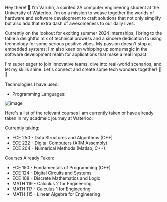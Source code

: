 
Hey there! 👋 I'm Varuhn, a spirited 2A computer engineering student at the University of Waterloo. I'm on a mission to weave together the worlds of hardware and software development to craft solutions that not only simplify but also add that extra dash of awesomeness to our daily lives.

Currently on the lookout for exciting summer 2024 internships, I bring to the table a delightful mix of technical prowess and a sincere dedication to using technology for some serious positive vibes. My passion doesn't stop at embedded systems; I'm also keen on whipping up some magic in the software development realm for applications that make a real impact.

I'm super eager to join innovative teams, dive into real-world scenarios, and let my skills shine. Let's connect and create some tech wonders together! 🚀✨

Technologies I have used:
- Programming Languages:

 ![image]({https://img.shields.io/badge/Swift-FA7343?style=for-the-badge&logo=swift&logoColor=white})




Here's a list of the relevant courses I am currently taken or have already taken in my acadmeic journey at Waterloo:

Currently taking:
- ECE 250 - Data Structures and Algorithms (C++)
- ECE 222 - Digital Computers (ARM Assembly)
- ECE 204 - Numerical Methods (Matlab, C++)

Courses Already Taken:

- ECE 150 - Fundamentals of Programming (C++)
- ECE 124 - Digital Circuits and Systems
- ECE 108 - Discrete Mathematics and Logic
- MATH 119 - Calculus 2 for Engineering
- MATH 117 - Calculus 1 for Engineering
- MATH 115 - Linear Algebra for Engineering



<!--
**varuhn36/varuhn36** is a ✨ _special_ ✨ repository because its `README.md` (this file) appears on your GitHub profile.

Here are some ideas to get you started:

- 🔭 I’m currently working on ...
- 🌱 I’m currently learning ...
- 👯 I’m looking to collaborate on ...
- 🤔 I’m looking for help with ...
- 💬 Ask me about ...
- 📫 How to reach me: ...
- 😄 Pronouns: ...
- ⚡ Fun fact: ...
-->
